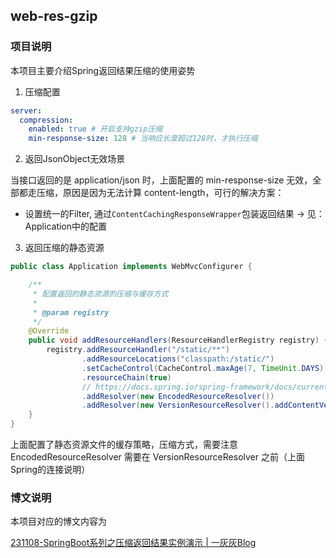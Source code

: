 ## web-res-gzip
### 项目说明

本项目主要介绍Spring返回结果压缩的使用姿势

1. 压缩配置

```yaml
server:
  compression:
    enabled: true # 开启支持gzip压缩
    min-response-size: 128 # 当响应长度超过128时，才执行压缩 
```
2. 返回JsonObject无效场景

当接口返回的是 application/json 时，上面配置的 min-response-size 无效，全部都走压缩，原因是因为无法计算 content-length，可行的解决方案：

- 设置统一的Filter, 通过`ContentCachingResponseWrapper`包装返回结果 -> 见：Application中的配置

3. 返回压缩的静态资源

```java
public class Application implements WebMvcConfigurer {

    /**
     * 配置返回的静态资源的压缩与缓存方式
     *
     * @param registry
     */
    @Override
    public void addResourceHandlers(ResourceHandlerRegistry registry) {
        registry.addResourceHandler("/static/**")
                .addResourceLocations("classpath:/static/")
                .setCacheControl(CacheControl.maxAge(7, TimeUnit.DAYS).cachePrivate())
                .resourceChain(true)
                // https://docs.spring.io/spring-framework/docs/current/javadoc-api/org/springframework/web/reactive/resource/EncodedResourceResolver.html
                .addResolver(new EncodedResourceResolver())
                .addResolver(new VersionResourceResolver().addContentVersionStrategy("/**"));
    }
}
```

上面配置了静态资源文件的缓存策略，压缩方式，需要注意 EncodedResourceResolver 需要在 VersionResourceResolver 之前（上面Spring的连接说明）

### 博文说明

本项目对应的博文内容为

[231108-SpringBoot系列之压缩返回结果实例演示 | 一灰灰Blog](http://spring.hhui.top/spring-blog/2023/11/08/231108-SpringBoot%E7%B3%BB%E5%88%97%E4%B9%8B%E5%8E%8B%E7%BC%A9%E8%BF%94%E5%9B%9E%E7%BB%93%E6%9E%9C%E5%AE%9E%E4%BE%8B%E6%BC%94%E7%A4%BA/)